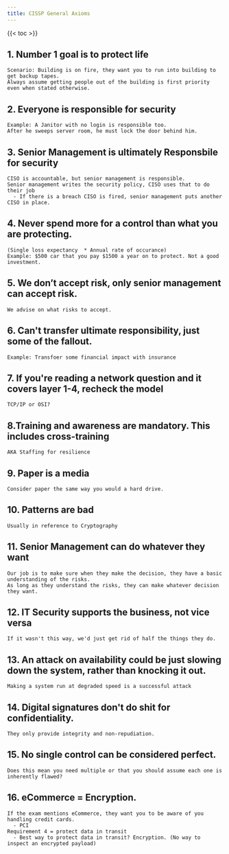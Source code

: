 ```yaml
---
title: CISSP General Axioms
---
```


{{< toc >}}

## 1. Number 1 goal is to protect life
    Scenario: Building is on fire, they want you to run into building to get backup tapes.
    Always assume getting people out of the building is first priority even when stated otherwise.

## 2. Everyone is responsible for security
    Example: A Janitor with no login is responsible too.
    After he sweeps server room, he must lock the door behind him.

## 3. Senior Management is ultimately Responsbile for security
    CISO is accountable, but senior management is responsible.
    Senior management writes the security policy, CISO uses that to do their job
      - If there is a breach CISO is fired, senior management puts another CISO in place.

## 4. Never spend more for a control than what you are protecting.
    (Single loss expectancy  * Annual rate of occurance)
    Example: $500 car that you pay $1500 a year on to protect. Not a good investment.

## 5. We don’t accept risk, only senior management can accept risk.
    We advise on what risks to accept.

## 6. Can't transfer ultimate responsibility, just some of the fallout.
    Example: Transfoer some financial impact with insurance

## 7. If you're reading a network question and it covers layer 1-4, recheck the model
    TCP/IP or OSI?

## 8.Training and awareness are mandatory. This includes cross-training
    AKA Staffing for resilience

## 9. Paper is a media
    Consider paper the same way you would a hard drive.

## 10. Patterns are bad
    Usually in reference to Cryptography

## 11. Senior Management can do whatever they want
    Our job is to make sure when they make the decision, they have a basic understanding of the risks.
    As long as they understand the risks, they can make whatever decision they want.

## 12. IT Security supports the business, not vice versa
    If it wasn't this way, we'd just get rid of half the things they do.

## 13. An attack on availability could be just slowing down the system, rather than knocking it out.
    Making a system run at degraded speed is a successful attack

## 14. Digital signatures don't do shit for confidentiality.
    They only provide integrity and non-repudiation.

## 15. No single control can be considered perfect.
    Does this mean you need multiple or that you should assume each one is inherently flawed?

## 16. eCommerce = Encryption.
    If the exam mentions eCommerce, they want you to be aware of you handling credit cards.
      - PCI
    Requirement 4 = protect data in transit
      - Best way to protect data in transit? Encryption. (No way to inspect an encrypted payload)